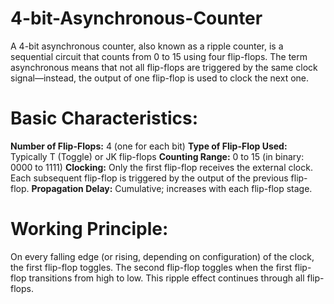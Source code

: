 # 4-bit-Asynchronous-Counter
A 4-bit asynchronous counter, also known as a ripple counter, is a sequential circuit that counts from 0 to 15 using four flip-flops. The term asynchronous means that not all flip-flops are triggered by the same clock signal—instead, the output of one flip-flop is used to clock the next one.
# Basic Characteristics:
**Number of Flip-Flops:** 4 (one for each bit)
**Type of Flip-Flop Used:** Typically T (Toggle) or JK flip-flops
**Counting Range:** 0 to 15 (in binary: 0000 to 1111)
**Clocking:** Only the first flip-flop receives the external clock. Each subsequent flip-flop is triggered by the output of the previous flip-flop.
**Propagation Delay:** Cumulative; increases with each flip-flop stage.
# Working Principle:
On every falling edge (or rising, depending on configuration) of the clock, the first flip-flop toggles.
The second flip-flop toggles when the first flip-flop transitions from high to low.
This ripple effect continues through all flip-flops.



